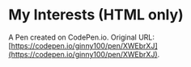 # My Interests (HTML only)

A Pen created on CodePen.io. Original URL: [https://codepen.io/ginny100/pen/XWEbrXJ](https://codepen.io/ginny100/pen/XWEbrXJ).

